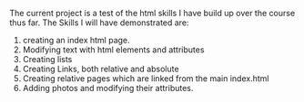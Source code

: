The current project is a test of the html skills I have build up over the course thus far.
The Skills I will have demonstrated are: 
1. creating an index html page.
2. Modifying text with html elements and attributes
3. Creating lists
4. Creating Links, both relative and absolute
5. Creating relative pages which are linked from the main index.html
5. Adding photos and modifying their attributes.
